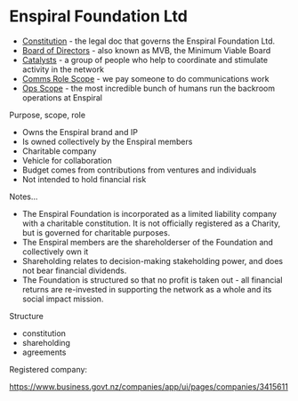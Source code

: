 # Enspiral Foundation Ltd


* [Constitution](constitution.md) - the legal doc that governs the Enspiral Foundation Ltd.
* [Board of Directors](board.md) - also known as MVB, the Minimum Viable Board
* [Catalysts](catalysts.md) - a group of people who help to coordinate and stimulate activity in the network
* [Comms Role Scope](comms-role.md) - we pay someone to do communications work
* [Ops Scope](ops-scope.md) - the most incredible bunch of humans run the backroom operations at Enspiral


Purpose, scope, role

* Owns the Enspiral brand and IP
* Is owned collectively by the Enspiral members
* Charitable company
* Vehicle for collaboration
* Budget comes from contributions from ventures and individuals
* Not intended to hold financial risk

Notes...
* The Enspiral Foundation is incorporated as a limited liability company with a charitable constitution. It is not officially registered as a Charity, but is governed for charitable purposes.
* The Enspiral members are the shareholderser of the Foundation and collectively own it
* Shareholding relates to decision-making stakeholding power, and does not bear financial dividends.
* The Foundation is structured so that no profit is taken out - all financial returns are re-invested in supporting the network as a whole and its social impact mission.

Structure
- constitution
- shareholding
- agreements

Registered company:

https://www.business.govt.nz/companies/app/ui/pages/companies/3415611


